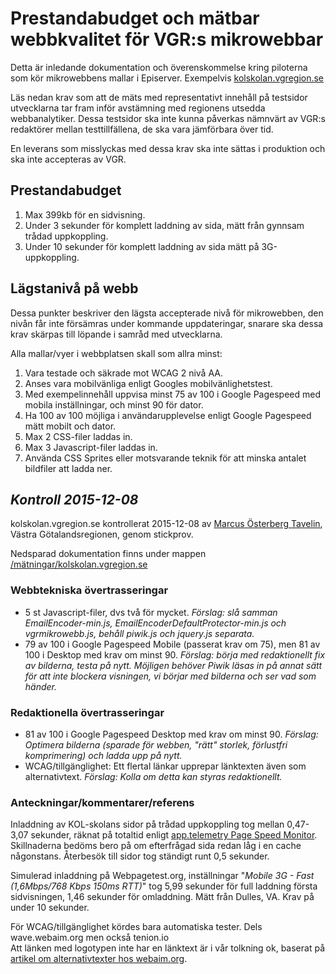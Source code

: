 # Prestandabudget och mätbar webbkvalitet för VGR:s mikrowebbar 
Detta är inledande dokumentation och överenskommelse kring piloterna som kör mikrowebbens mallar i Episerver. Exempelvis [kolskolan.vgregion.se](http://kolskolan.vgregion.se/)

Läs nedan krav som att de mäts med representativt innehåll på testsidor utvecklarna tar fram inför avstämning med regionens utsedda webbanalytiker. Dessa testsidor ska inte kunna påverkas nämnvärt av VGR:s redaktörer mellan testtillfällena, de ska vara jämförbara över tid.

En leverans som misslyckas med dessa krav ska inte sättas i produktion och ska inte accepteras av VGR.

## Prestandabudget
1. Max 399kb för en sidvisning.
2. Under 3 sekunder för komplett laddning av sida, mätt från gynnsam trådad uppkoppling. 
3. Under 10 sekunder för komplett laddning av sida mätt på 3G-uppkoppling. 

## Lägstanivå på webb
Dessa punkter beskriver den lägsta accepterade nivå för mikrowebben, den nivån får inte försämras under kommande uppdateringar, snarare ska dessa krav skärpas till löpande i samråd med utvecklarna.

Alla mallar/vyer i webbplatsen skall som allra minst:

1. Vara testade och säkrade mot WCAG 2 nivå AA.
2. Anses vara mobilvänliga enligt Googles mobilvänlighetstest.
3. Med exempelinnehåll uppvisa minst 75 av 100 i Google Pagespeed med mobila inställningar, och minst 90 för dator.
4. Ha 100 av 100 möjliga i användarupplevelse enligt Google Pagespeed mätt mobilt och dator.
5. Max 2 CSS-filer laddas in.
6. Max 3 Javascript-filer laddas in.
7. Använda CSS Sprites eller motsvarande teknik för att minska antalet bildfiler att ladda ner.

## *Kontroll 2015-12-08*
kolskolan.vgregion.se kontrollerat 2015-12-08 av [Marcus Österberg Tavelin](https://twitter.com/marcustavelin), Västra Götalandsregionen, genom stickprov.

Nedsparad dokumentation finns under mappen [/mätningar/kolskolan.vgregion.se](https://github.com/Vastra-Gotalandsregionen/Webbanalys/tree/master/m%C3%A4tningar/kolskolan.vgregion.se)

### Webbtekniska övertrasseringar

- 5 st Javascript-filer, dvs två för mycket. *Förslag: slå samman EmailEncoder-min.js, EmailEncoderDefaultProtector-min.js och vgrmikrowebb.js, behåll piwik.js och jquery.js separata.*
- 79 av 100 i Google Pagespeed Mobile (passerat krav om 75), men 81 av 100 i Desktop med krav om minst 90. *Förslag: börja med redaktionellt fix av bilderna, testa på nytt. Möjligen behöver Piwik läsas in på annat sätt för att inte blockera visningen, vi börjar med bilderna och ser vad som händer.*

### Redaktionella övertrasseringar
- 81 av 100 i Google Pagespeed Desktop med krav om minst 90. *Förslag: Optimera bilderna (sparade för webben, "rätt" storlek, förlustfri komprimering) och ladda upp på nytt.*
- WCAG/tillgänglighet: Ett flertal länkar upprepar länktexten även som alternativtext. *Förslag: Kolla om detta kan styras redaktionellt.*

### Anteckningar/kommentarer/referens
Inladdning av KOL-skolans sidor på trådad uppkoppling tog mellan 0,47-3,07 sekunder, räknat på totaltid enligt [app.telemetry Page Speed Monitor](https://addons.mozilla.org/en-US/firefox/addon/apptelemetry/?src=api). Skillnaderna bedöms bero på om efterfrågad sida redan låg i en cache någonstans. Återbesök till sidor tog ständigt runt 0,5 sekunder.

Simulerad inladdning på Webpagetest.org, inställningar "*Mobile 3G - Fast (1,6Mbps/768 Kbps 150ms RTT)*" tog 5,99 sekunder för full laddning första sidvisningen, 1,46 sekunder för omladdning. Mätt från Dulles, VA. Krav på under 10 sekunder.

För WCAG/tillgänglighet kördes bara automatiska tester. Dels wave.webaim.org men också tenion.io  
Att länken med logotypen inte har en länktext är i vår tolkning ok, baserat på [artikel om alternativtexter hos webaim.org](http://webaim.org/techniques/alttext/).